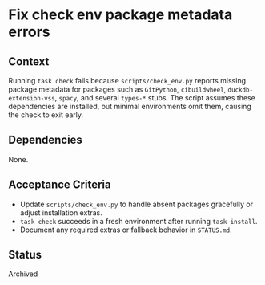 # Fix check env package metadata errors

## Context
Running `task check` fails because `scripts/check_env.py` reports missing
package metadata for packages such as `GitPython`, `cibuildwheel`,
`duckdb-extension-vss`, `spacy`, and several `types-*` stubs. The script
assumes these dependencies are installed, but minimal environments omit them,
causing the check to exit early.

## Dependencies
None.

## Acceptance Criteria
- Update `scripts/check_env.py` to handle absent packages gracefully or adjust
  installation extras.
- `task check` succeeds in a fresh environment after running `task install`.
- Document any required extras or fallback behavior in `STATUS.md`.

## Status
Archived
